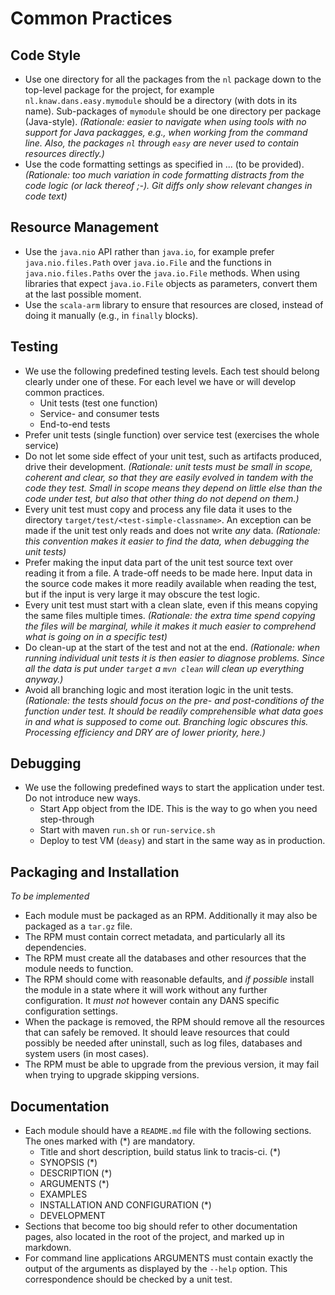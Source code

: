 Common Practices
================

Code Style
----------
* Use one directory for all the packages from the `nl` package down to the top-level package
  for the project, for example `nl.knaw.dans.easy.mymodule` should be a directory (with dots
  in its name). Sub-packages of `mymodule` should be one directory per package (Java-style).
  *(Rationale: easier to navigate when using tools with no support for Java packagges, e.g.,
   when working from the command line. Also, the packages `nl` through `easy` are never used
   to contain resources directly.)*
* Use the code formatting settings as specified in ... (to be provided).
  *(Rationale: too much variation in code formatting distracts from the code logic
   (or lack thereof ;-). Git diffs only show relevant changes in code text)*

Resource Management
-------------------
* Use the `java.nio` API rather than `java.io`, for example prefer `java.nio.files.Path`
  over `java.io.File` and the functions in  `java.nio.files.Paths` over the `java.io.File`
  methods. When using libraries that expect `java.io.File` objects as parameters, convert
  them at the last possible moment.
* Use the `scala-arm` library to ensure that resources are closed, instead of doing it
  manually (e.g., in `finally` blocks).
  
Testing
-------
* We use the following predefined testing levels. Each test should belong clearly
  under one of these. For each level we have or will develop common practices.
    - Unit tests (test one function)
    - Service- and consumer tests
    - End-to-end tests
* Prefer unit tests (single function) over service test (exercises the whole service)
* Do not let some side effect of your unit test, such as artifacts produced, drive their
  development. *(Rationale: unit tests must be small in scope, coherent and clear, so that
  they are easily evolved in tandem with the code they test. Small in scope means they
  depend on little else than the code under test, but also that other thing do not
  depend on them.)*
* Every unit test must copy and process any file data it uses to the directory `target/test/<test-simple-classname>`.
  An exception can be made if the unit test only reads and does not write *any* data.
  *(Rationale: this convention makes it easier to find the data, when debugging the unit tests)*
* Prefer making the input data part of the unit test source text over reading it from a file. A
  trade-off needs to be made here. Input data in the source code makes it more readily available when
  reading the test, but if the input is very large it may obscure the test logic.
* Every unit test must start with a clean slate, even if this means copying the same files multiple times.
  *(Rationale: the extra time spend copying the files will be marginal, while it makes it much easier to
  comprehend what is going on in a specific test)*
* Do clean-up at the start of the test and not at the end. *(Rationale: when running individual
  unit tests it is then easier to diagnose problems. Since all the data is put under `target` a
  `mvn clean` will clean up everything anyway.)*  
* Avoid all branching logic and most iteration logic in the unit tests. *(Rationale: the tests should
  focus on the pre- and post-conditions of the function under test. It should be readily comprehensible
  what data goes in and what is supposed to come out. Branching logic obscures this. Processing
  efficiency and DRY are of lower priority, here.)*
  
Debugging
---------
* We use the following predefined ways to start the application under test. Do not
  introduce new ways.
    - Start App object from the IDE. This is the way to go when you need step-through 
    - Start with maven `run.sh` or `run-service.sh`
    - Deploy to test VM (`deasy`) and start in the same way as in production.
  
  
Packaging and Installation
--------------------------
*To be implemented*

* Each module must be packaged as an RPM. Additionally it
  may also be packaged as a `tar.gz` file.
* The RPM must contain correct metadata, and particularly all its dependencies.
* The RPM must create all the databases and other resources that the module needs
  to function. 
* The RPM should come with reasonable defaults, and *if possible* install the module
  in a state where it will work without any further configuration. It *must not* however
  contain any DANS specific configuration settings.
* When the package is removed, the RPM should remove all the resources that can safely
  be removed. It should leave resources that could possibly be needed after uninstall,
  such as log files, databases and system users (in most cases).
* The RPM must be able to upgrade from the previous version, it may fail when trying to 
  upgrade skipping versions.
  
Documentation
-------------
* Each module should have a `README.md` file with the following sections. The ones
  marked with (*) are mandatory.
    - Title and short description, build status link to tracis-ci. (*)
    - SYNOPSIS (*)
    - DESCRIPTION (*)
    - ARGUMENTS (*)
    - EXAMPLES
    - INSTALLATION AND CONFIGURATION (*)
    - DEVELOPMENT
* Sections that become too big should refer to other documentation pages, also located
  in the root of the project, and marked up in markdown.
* For command line applications ARGUMENTS must contain exactly the output of the 
  arguments as displayed by the `--help` option. This correspondence should be checked
  by a unit test.

  

  



